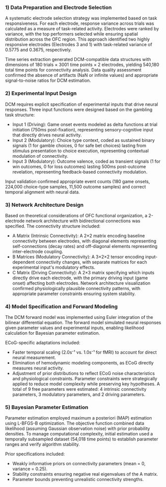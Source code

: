 ### 1) Data Preparation and Electrode Selection

A systematic electrode selection strategy was implemented based on task responsiveness. For each electrode, response variance across trials was calculated as a measure of task-related activity. Electrodes were ranked by variance, with the top performers selected while ensuring spatial distribution across the OFC region. This approach identified two highly responsive electrodes (Electrodes 3 and 1) with task-related variance of 0.5775 and 0.3675, respectively.

Time series extraction generated DCM-compatible data structures with dimensions of 180 trials × 3001 time points × 2 electrodes, yielding 540,180 total time points for connectivity analysis. Data quality assessment confirmed the absence of artifacts (NaN or infinite values) and appropriate signal-to-noise ratios for DCM estimation.

### 2) Experimental Input Design

DCM requires explicit specification of experimental inputs that drive neural responses. Three input functions were designed based on the gambling task structure:

- Input 1 (Driving): Game onset events modeled as delta functions at trial initiation (750ms post-fixation), representing sensory-cognitive input that directly drives neural activity.
- Input 2 (Modulatory): Choice type context, coded as sustained binary signals (1 for gamble choices, 0 for safe bet choices) lasting from stimulus presentation to choice execution, representing contextual modulation of connectivity.
- Input 3 (Modulatory): Outcome valence, coded as transient signals (1 for win outcomes, 0 for loss outcomes) lasting 500ms post-outcome revelation, representing feedback-based connectivity modulation.
  
Input validation confirmed appropriate event counts (180 game onsets, 224,000 choice-type samples, 11,500 outcome samples) and correct temporal alignment with neural data.

### 3) Network Architecture Design

Based on theoretical considerations of OFC functional organization, a 2-electrode network architecture with bidirectional connections was specified. The connectivity structure included:

- A Matrix (Intrinsic Connectivity): A 2×2 matrix encoding baseline connectivity between electrodes, with diagonal elements representing self-connections (decay rates) and off-diagonal elements representing inter-electrode coupling.
- B Matrices (Modulatory Connectivity): A 3×2×2 tensor encoding input-dependent connectivity changes, with separate matrices for each experimental input's modulatory effects.
- C Matrix (Driving Connectivity): A 2×3 matrix specifying which inputs directly drive each electrode, with the primary driving input (game onset) affecting both electrodes.
Network architecture visualization confirmed physiologically plausible connectivity patterns, with appropriate parameter constraints ensuring system stability.

### 4) Model Specification and Forward Modeling

The DCM forward model was implemented using Euler integration of the bilinear differential equation. The forward model simulated neural responses given parameter values and experimental inputs, enabling likelihood calculation for Bayesian parameter estimation.

ECoG-specific adaptations included:

- Faster temporal scaling (2.0s⁻¹ vs. 1.0s⁻¹ for fMRI) to account for direct neural measurement.
- Elimination of hemodynamic modeling components, as ECoG directly measures neural activity.
- Adjustment of prior distributions to reflect ECoG noise characteristics and physiological constraints.
Parameter constraints were strategically applied to reduce model complexity while preserving key hypotheses. A total of 9 free parameters were estimated: 4 intrinsic connectivity parameters, 3 modulatory parameters, and 2 driving parameters.

### 5) Bayesian Parameter Estimation

Parameter estimation employed maximum a posteriori (MAP) estimation using L-BFGS-B optimization. The objective function combined data likelihood (assuming Gaussian observation noise) with prior probability densities. To manage computational complexity, initial estimation used a temporally subsampled dataset (54,018 time points) to establish parameter ranges and verify algorithm stability.

Prior specifications included:

- Weakly informative priors on connectivity parameters (mean = 0, variance = 0.25).
- Stability constraints ensuring negative real eigenvalues of the A matrix.
- Parameter bounds preventing unrealistic connectivity strengths.
